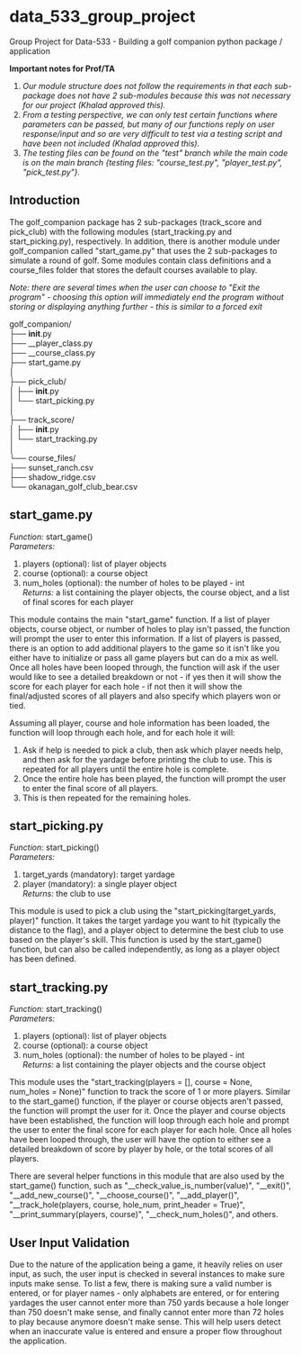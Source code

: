 # data_533_group_project
Group Project for Data-533 - Building a golf companion python package / application

**Important notes for Prof/TA**
1. *Our module structure does not follow the requirements in that each sub-package does not have 2 sub-modules because this was not necessary for our project (Khalad approved this).*
2. *From a testing perspective, we can only test certain functions where parameters can be passed, but many of our functions reply on user response/input and so are very difficult to test via a testing script and have been not included (Khalad approved this).*
3. *The testing files can be found on the "test" branch while the main code is on the main branch {testing files: "course_test.py", "player_test.py", "pick_test.py"}.*

**Introduction**
----------------
The golf_companion package has 2 sub-packages (track_score and pick_club) with the following modules (start_tracking.py and start_picking.py), respectively. In addition, there is another module under golf_companion called "start_game.py" that uses the 2 sub-packages to simulate a round of golf. Some modules contain class definitions and a course_files folder that stores the default courses available to play. 
  
*Note: there are several times when the user can choose to "Exit the program" - choosing this option will immediately end the program without storing or displaying anything further - this is similar to a forced exit*

golf_companion/  
├── __init__.py  
├── __player_class.py  
├── __course_class.py  
├── start_game.py  
│   
├── pick_club/  
│   ├── __init__.py  
│   └── start_picking.py  
│   
├── track_score/  
│   ├── __init__.py  
│   └── start_tracking.py  
│   
└── course_files/  
    ├── sunset_ranch.csv    
    ├── shadow_ridge.csv   
    └── okanagan_golf_club_bear.csv   

**start_game.py**  
-----------------  
*Function:* start_game()  
*Parameters:*   
1. players (optional): list of player objects  
2. course (optional): a course object
3. num_holes (optional): the number of holes to be played - int   
*Returns:* a list containing the player objects, the course object, and a list of final scores for each player  
  
This module contains the main "start_game" function. If a list of player objects, course object, or number of holes to play isn't passed, the function will prompt the user to enter this information. If a list of players is passed, there is an option to add additional players to the game so it isn't like you either have to initialize or pass all game players but can do a mix as well. Once all holes have been looped through, the function will ask if the user would like to see a detailed breakdown or not - if yes then it will show the score for each player for each hole - if not then it will show the final/adjusted scores of all players and also specify which players won or tied. 

Assuming all player, course and hole information has been loaded, the function will loop through each hole, and for each hole it will:
1. Ask if help is needed to pick a club, then ask which player needs help, and then ask for the yardage before printing the club to use. This is repeated for all players until the entire hole is complete.
2. Once the entire hole has been played, the function will prompt the user to enter the final score of all players.
3. This is then repeated for the remaining holes.

**start_picking.py**  
-----------------  
*Function:* start_picking()  
*Parameters:*   
1. target_yards (mandatory): target yardage  
2. player (mandatory): a single player object   
*Returns:* the club to use  
  
This module is used to pick a club using the "start_picking(target_yards, player)" function. It takes the target yardage you want to hit (typically the distance to the flag), and a player object to determine 
the best club to use based on the player's skill. This function is used by the start_game() function, but can also be called independently, as long as a player object has been defined. 

**start_tracking.py**  
-----------------   
*Function:* start_tracking()  
*Parameters:*   
1. players (optional): list of player objects  
2. course (optional): a course object
3. num_holes (optional): the number of holes to be played - int    
*Returns:* a list containing the player objects and the course object  
    
This module uses the "start_tracking(players = [], course = None, num_holes = None)" function to track the score of 1 or more players. Similar to the start_game() function, if the player or course objects aren't passed, the function will prompt the user for it. Once the player and course objects have been established, the function will loop through each hole and prompt the user to enter the final score for each player for each hole. Once all holes have been looped through, the user will have the option to either see a detailed breakdown of score by player by hole, or the total scores of all players. 

There are several helper functions in this module that are also used by the start_game() function, such as "__check_value_is_number(value)", "__exit()", "__add_new_course()", "__choose_course()", "__add_player()", "__track_hole(players, course, hole_num, print_header = True)", "__print_summary(players, course)", "__check_num_holes()", and others. 

**User Input Validation**
-----------------   
Due to the nature of the application being a game, it heavily relies on user input, as such, the user input is checked in several instances to make sure inputs make sense. To list a few, there is making sure a valid number is entered, or for player names - only alphabets are entered, or for entering yardages the user cannot enter more than 750 yards because a hole longer than 750 doesn't make sense, and finally cannot enter more than 72 holes to play because anymore doesn't make sense. This will help users detect when an inaccurate value is entered and ensure a proper flow throughout the application.
